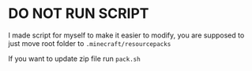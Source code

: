 # DO NOT RUN SCRIPT
I made script for myself to make it easier to modify, you are supposed to just move root folder to `.minecraft/resourcepacks`

If you want to update zip file run `pack.sh`
